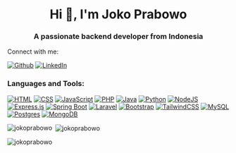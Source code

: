 <h1 align="center">Hi 👋, I'm Joko Prabowo</h1>
<h3 align="center">A passionate backend developer from Indonesia</h3

<h3 align="left">Connect with me:</h3>
<p><a href="https://github.com/jokoprabowo" target="_blank"><img alt="Github" src="https://img.shields.io/badge/GitHub-%2312100E.svg?&style=for-the-badge&logo=Github&logoColor=white" /></a> <a href="https://www.linkedin.com/in/jprabowo" target="_blank"><img alt="LinkedIn" src="https://img.shields.io/badge/linkedin-%230077B5.svg?&style=for-the-badge&logo=linkedin&logoColor=white" /></a> 
</p>

<h3 align="left">Languages and Tools:</h3>

[![HTML](https://img.shields.io/badge/HTML-%23E34F26.svg?logo=html5&logoColor=white)](#)
[![CSS](https://img.shields.io/badge/CSS-1572B6?logo=css3&logoColor=fff)](#)
[![JavaScript](https://img.shields.io/badge/JavaScript-F7DF1E?logo=javascript&logoColor=000)](#)
[![PHP](https://img.shields.io/badge/php-%23777BB4.svg?&logo=php&logoColor=white)](#)
[![Java](https://img.shields.io/badge/Java-%23ED8B00.svg?logo=openjdk&logoColor=white)](#)
[![Python](https://img.shields.io/badge/Python-3776AB?logo=python&logoColor=fff)](#)
[![NodeJS](https://img.shields.io/badge/Node.js-6DA55F?logo=node.js&logoColor=white)](#)
[![Express.js](https://img.shields.io/badge/Express.js-%23404d59.svg?logo=express&logoColor=%2361DAFB)](#)
[![Spring Boot](https://img.shields.io/badge/Spring%20Boot-6DB33F?logo=springboot&logoColor=fff)](#)
[![Laravel](https://img.shields.io/badge/Laravel-%23FF2D20.svg?logo=laravel&logoColor=white)](#)
[![Bootstrap](https://img.shields.io/badge/Bootstrap-7952B3?logo=bootstrap&logoColor=fff)](#)
[![TailwindCSS](https://img.shields.io/badge/Tailwind%20CSS-%2338B2AC.svg?logo=tailwind-css&logoColor=white)](#)
[![MySQL](https://img.shields.io/badge/MySQL-4479A1?logo=mysql&logoColor=fff)](#)
[![Postgres](https://img.shields.io/badge/Postgres-%23316192.svg?logo=postgresql&logoColor=white)](#)
[![MongoDB](https://img.shields.io/badge/MongoDB-%234ea94b.svg?logo=mongodb&logoColor=white)](#)

<p><img align="left" src="https://github-readme-stats.vercel.app/api/top-langs?username=jokoprabowo&show_icons=true&locale=en&layout=compact" alt="jokoprabowo" /></p>

<p>&nbsp;<img align="center" src="https://github-readme-stats.vercel.app/api?username=jokoprabowo&show_icons=true&locale=en" alt="jokoprabowo" /></p>


<p><img align="center" src="https://github-readme-streak-stats.herokuapp.com/?user=jokoprabowo&" alt="jokoprabowo" /></p>
